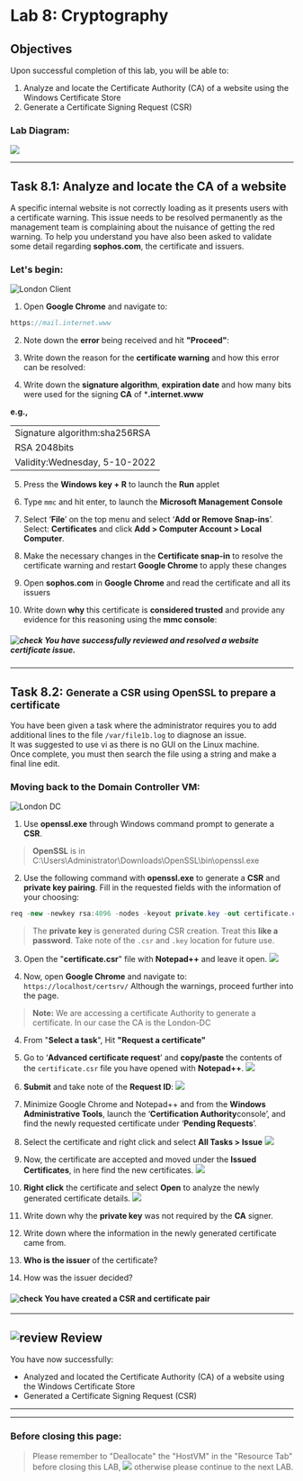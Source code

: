 # **Lab 8: Cryptography**

## Objectives
Upon successful completion of this lab, you will be able to: 
 
1.	Analyze and locate the Certificate Authority (CA) of a website using the Windows Certificate Store 
2.	Generate a Certificate Signing Request (CSR) 



### Lab Diagram:
![](JPG/Lab%20Diagram5.png)
***

## **Task 8.1:** Analyze and locate the CA of a website 
A specific internal website is not correctly loading as it presents users with a certificate warning. This issue needs to be resolved permanently as the management team is complaining about the nuisance of getting the red warning. To help you understand you have also been asked to validate some detail regarding **sophos.com**, the certificate and issuers. 


### Let's begin:
![London Client](JPG/London%20Client.png)
1. Open **Google Chrome** and navigate to: 
```csharp
https://mail.internet.www
```


2. Note down the **error** being received and hit **"Proceed"**: 
 
 
 
 
3. Write down the reason for the **certificate warning** and how this error can be resolved: 
 
 
 
 
4. Write down the **signature algorithm**, **expiration date** and how many bits were used for the signing **CA** of ***.internet.www**

**e.g.,**

|                                |
|--------------------------------|
|  Signature algorithm:sha256RSA |
|  RSA 2048bits                  |
|  Validity:Wednesday, 5-10-2022 |




 
5. Press the **Windows key + R** to launch the **Run** applet 

6. Type `mmc` and hit enter, to launch the **Microsoft Management Console** 

7. Select ‘**File**’ on the top menu and select ‘**Add or Remove Snap-ins**’.   
Select: **Certificates** and click **Add > Computer Account > Local Computer**. 

8. Make the necessary changes in the **Certificate snap-in** to resolve the certificate warning and restart **Google Chrome** to apply these changes 

9. Open **sophos.com** in **Google Chrome** and read the certificate and all its issuers 

10. Write down **why** this certificate is **considered trusted** and provide any evidence for this reasoning using the **mmc console**: 


##### ![check](JPG/pngegg%20(1).png) You have successfully reviewed and resolved a website certificate issue. 
 
***


## **Task 8.2:** <small>Generate a CSR using OpenSSL to prepare a certificate</small> 
You have been given a task where the administrator requires you to add additional lines to the file `/var/file1b.log` to diagnose an issue.   
It was suggested to use vi as there is no GUI on the Linux machine.   
Once complete, you must then search the file using a string and make a final line edit.  

### Moving back to the Domain Controller VM:
![London DC](JPG/London%20DC%204.png)

1. Use **openssl.exe** through Windows command prompt to generate a **CSR**.  
> **OpenSSL** is in C:\Users\Administrator\Downloads\OpenSSL\bin\openssl.exe 

 
2. Use the following command with **openssl.exe** to generate a **CSR** and **private key pairing**. Fill in the requested fields with the information of your choosing: 

```csharp
req -new -newkey rsa:4096 -nodes -keyout private.key -out certificate.csr
```
> The **private key** is generated during CSR creation. Treat this **like a password**. Take note of the `.csr` and `.key` location for future use. 

3. Open the "**certificate.csr**" file with **Notepad++** and leave it open.
![](JPG/certificate.png)

4. Now, open **Google Chrome** and navigate to:  `https://localhost/certsrv/`
Although the warnings, proceed further into the page.

> **Note:** We are accessing a certificate Authority to generate a certificate. In our case the CA is the London-DC

4. From "**Select a task**", Hit **"Request a certificate"** 
 
5. Go to ‘**Advanced certificate request**’ and **copy/paste** the contents of the `certificate.csr` file you have opened with **Notepad++**.
![](JPG/content%20certificate.png)

6. **Submit** and take note of the **Request ID**: 
![](JPG/submit%20ID.png)

7. Minimize Google Chrome and Notepad++ and from the **Windows Administrative Tools**, launch the ‘**Certification Authority**console’, and find the newly requested certificate under ‘**Pending Requests**’.  

8. Select the certificate and right click and select **All Tasks > Issue** 
![](JPG/Issue%20the%20certificate.png)


8. Now, the certificate are accepted and moved under the **Issued Certificates**, in here find the new certificates. 
![](JPG/Issued%20certificates%202.png)

9. **Right click** the certificate and select **Open** to analyze the newly generated certificate details.
![](JPG/issued%20certificate%203.png)

10. Write down why the **private key** was not required by the **CA** signer.

11. Write down where the information in the newly generated certificate came from.

12. **Who is the issuer** of the certificate? 
 
13. How was the issuer decided? 

#### ![check](JPG/pngegg%20(1).png)  You have created a CSR and certificate pair 


***

## ![review](JPG/Review%2048.png) Review  ##

You have now successfully: 
* Analyzed and located the Certificate Authority (CA) of a website using the Windows Certificate Store 
* Generated a Certificate Signing Request (CSR) 


***
***
### Before closing this page:
> Please remember to "Deallocate" the "HostVM" in the "Resource Tab" before closing this LAB, 
![](JPG/Deallocate%20the%20VM.png)
otherwise please continue to the next LAB.




